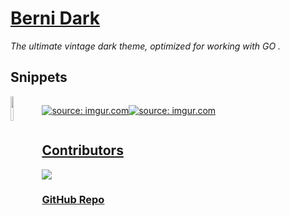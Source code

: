 

# [Berni Dark](https://marketplace.visualstudio.com/items?itemName=BernatFerrer.berni-dark)

 <i>The ultimate vintage dark theme,  optimized for working with GO . </i>



## Snippets



<img src = "https://go.dev/blog/go-brand/Go-Logo/SVG/Go-Logo_Aqua.svg" width="10%" style="float:left"/>



<div style="display:flex">

<a href="https://imgur.com/4Ys1cZ3" style="float:left'"><img src="https://i.imgur.com/4Ys1cZ3.png" title="source: imgur.com" /></a>



<a href="https://imgur.com/HvKHsnQ"><img src="https://i.imgur.com/HvKHsnQ.png" title="source: imgur.com" /></a>

</div>





## [Contributors](https://github.com/berni23/berni-dark/graphs/contributors")

<a href="https://github.com/berni23/berni-dark/graphs/contributors">

<img src = "https://contrib.rocks/image?repo=berni23/berni-dark">

</a>


### [GitHub Repo](https://github.com/berni23/berni-dark)

